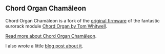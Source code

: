## Chord Organ Chamäleon

Chord Organ Chamäleon is a fork of the [original firmware](https://github.com/TomWhitwell/Chord-Organ) of the fantastic eurorack module [Chord Organ by Tom Whitwell](https://musicthing.co.uk/pages/chord.html).

[Read more about Chord Organ Chamäleon](https://github.com/pattex/Chord-Organ/tree/master/Chord-Organ).

I also wrote a little [blog post about it](https://kleinerdrei.net/2021/08/15/chord-organ-cham_leon.html).